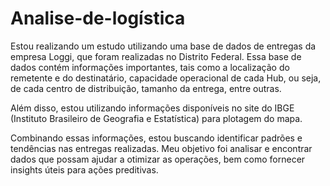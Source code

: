 # Analise-de-logística

Estou realizando um estudo utilizando uma base de dados de entregas da empresa Loggi, que foram realizadas no Distrito Federal. Essa base de dados contém informações importantes, tais como a localização do remetente e do destinatário, capacidade operacional de cada Hub, ou seja, de cada centro de distribuição, tamanho da entrega, entre outras.

Além disso, estou utilizando informações disponíveis no site do IBGE (Instituto Brasileiro de Geografia e Estatística) para plotagem do mapa.

Combinando essas informações, estou buscando identificar padrões e tendências nas entregas realizadas. Meu objetivo foi analisar e encontrar dados que possam ajudar a otimizar as operações, bem como fornecer insights úteis para ações preditivas.
